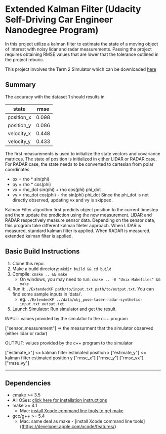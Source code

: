 # Extended Kalman Filter (Udacity Self-Driving Car Engineer Nanodegree Program)

In this project utilize a kalman filter to estimate the state of a
moving object of interest with noisy lidar and radar
measurements. Passing the project requires obtaining RMSE values that
are lower that the tolerance outlined in the project reburic.

This project involves the Term 2 Simulator which can be downloaded
[here](https://github.com/udacity/self-driving-car-sim/releases)


## Summary

The accuracy with the dataset 1 should results in 

|    state    |	  rmse      |
|:-----------:|:-----------:|
|position_x   |    0.098    |
|position_y   |    0.086    |
|velocity_x   |    0.448    |
|velocity_y   |    0.433    |


The first measurements is used to initialize the state vectors and covariance matrices.
The state of position is initialized in either LIDAR or RADAR case.
For RADAR case, the state needs to be converted to cartesian from polar coordinates.
 - px = rho * sin(phi)
 - py = rho * cos(phi)
 - vx = rho_dot sin(phi) + rho cos(phi) phi_dot
 - vy = rho_dot cos(phi) - rho sin(phi) phi_dot
Since the phi_dot is not directly observed, updating vx and vy is skipped.

Kalman Filter algorithm first predicts object position to the current
timestep and them update the prediction using the new measurement.
LIDAR and RADAR respectively measure sensor data. Depending on the
sensor data, this program take different kalman fileter approach. When
LIDAR is measured, standard kalman filter is applied. When RADAR is
measured, extended kalman filter is applied.



## Basic Build Instructions

1. Clone this repo.
2. Make a build directory: `mkdir build && cd build`
3. Compile: `cmake .. && make` 
   * On windows, you may need to run: `cmake .. -G "Unix Makefiles" && make`
4. Run it: `./ExtendedKF path/to/input.txt path/to/output.txt`. You can find
   some sample inputs in 'data/'.
    - eg. `./ExtendedKF ../data/obj_pose-laser-radar-synthetic-input.txt output.txt`
5. Launch Simulator: Run simulator and get the result.

INPUT: values provided by the simulator to the c++ program

["sensor_measurement"] => the measurment that the simulator observed (either lidar or radar)

OUTPUT: values provided by the c++ program to the simulator

["estimate_x"] <= kalman filter estimated position x
["estimate_y"] <= kalman filter estimated position y
["rmse_x"]
["rmse_y"]
["rmse_vx"]
["rmse_vy"]

---

## Dependencies

* cmake >= 3.5
 * All OSes: [click here for installation instructions](https://cmake.org/install/)
* make >= 4.1
  * Mac: [install Xcode command line tools to get make](https://developer.apple.com/xcode/features/)
* gcc/g++ >= 5.4
  * Mac: same deal as make - [install Xcode command line tools]((https://developer.apple.com/xcode/features/)
